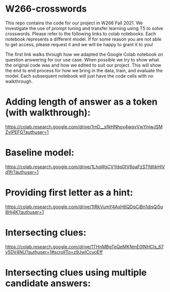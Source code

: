 # W266-crosswords
This repo contains the code for our project in W266 Fall 2021. We investigate the use of prompt tuning and transfer learning using T5 to solve crosswords. Please refer to the following links to colab notebooks. Each notebook represents a different model. If for some reason you are not able to get access, please request it and we will be happy to grant it to you!

The first link walks through how we adapted the Google Colab notebook on question answering for our use case. When possible we try to show what the original code was and how we edited to suit our project. This will show the end to end process for how we bring in the data, train, and evaluate the model. Each subsequent notebook will just have the code cells with no walkthrough.

# Adding length of answer as a token (with walkthrough):
https://colab.research.google.com/drive/1mD__sfkHNhov4wqvVwYnjwJSMZvlPEFG?authuser=1

# Baseline model:
https://colab.research.google.com/drive/1LhoWsCVYdqGtV6paFzSTfdtikHlVd1fr?authuser=1


# Providing first letter as a hint:
https://colab.research.google.com/drive/1tRkVumY4AxH6QDqCiBn1djsQj5o8Hj4K?authuser=1

# Intersecting clues:
https://colab.research.google.com/drive/1THnMBgTeQeMKNmE0lNHCls_67y5DV4NU?authuser=1#scrollTo=z9JwlCcvoEff

# Intersecting clues using multiple candidate answers:


